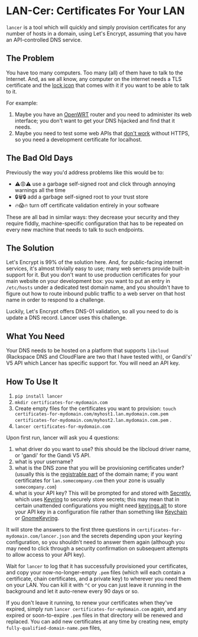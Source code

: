 # LAN-Cer: Certificates For Your LAN

`lancer` is a tool which will quickly and simply provision certificates for any
number of hosts in a domain, using Let's Encrypt, assuming that you have an
API-controlled DNS service.

## The Problem

You have too many computers.  Too many (all) of them have to talk to the
Internet.  And, as we all know, any computer on the internet needs a TLS
certificate and the [lock
icon](https://en.wikipedia.org/wiki/Padlock#Padlock_icon_symbolising_a_secure_web_transaction)
that comes with it if you want to be able to talk to it.

For example:

1. Maybe you have an [OpenWRT](https://www.openwrt.org/) router and you need to
   administer its web interface; you don't want to get your DNS hijacked and
   find that it needs.
2. Maybe you need to test some web APIs that [don't work](https://sites.google.com/a/chromium.org/dev/Home/chromium-security/deprecating-powerful-features-on-insecure-origins) without HTTPS, so you need a development certificate for localhost.

## The Bad Old Days

Previously the way you'd address problems like this would be to:

- ⚠️😡⚠️ use a garbage self-signed root and click through annoying warnings all
  the time
- 🔒️🗑️🔒️ add a garbage self-signed root to your trust store
- 🔥😱🔥 turn off certificate validation entirely in your software

These are all bad in similar ways: they decrease your security and they require
fiddly, machine-specific configuration that has to be repeated on every new
machine that needs to talk to such endpoints.

## The Solution

Let's Encrypt is 99% of the solution here.  And, for public-facing internet
services, it's almost trivially easy to use; many web servers provide built-in
support for it.  But you don't want to use production certificates for your
main website on your development box: you want to put an entry in `/etc/hosts`
under a dedicated test domain name, and you shouldn't have to figure out how to
route inbound public traffic to a web server on that host name in order to
respond to a challenge.

Luckily, Let's Encrypt offers DNS-01 validation, so all you need to do is
update a DNS record.  Lancer uses this challenge.

## What You Need

Your DNS needs to be hosted on a platform that supports `libcloud` (Rackspace
DNS and CloudFlare are two that I have tested with), or Gandi's' V5 API which
Lancer has specific support for.  You will need an API key.

## How To Use It

1. `pip install lancer`
2. `mkdir certificates-for-mydomain.com`
3. Create empty files for the certificates you want to provision: `touch
   certificates-for-mydomain.com/myhost1.lan.mydomain.com.pem
   certificates-for-mydomain.com/myhost2.lan.mydomain.com.pem` .
4. `lancer certificates-for-mydomain.com`

Upon first run, lancer will ask you 4 questions:

1. what driver do you want to use?  this should be the libcloud driver name, or
   'gandi' for the Gandi V5 API.
2. what is your username?
3. what is the DNS zone that you will be provisioning certificates under?
   (usually this is the [registrable part](https://publicsuffix.org/) of the
   domain name; if you want certificates for `lan.somecompany.com` then your
   zone is usually `somecompany.com`)
4. what is your API key?  This will be prompted for and stored with
   [Secretly](https://github.com/glyph/secretly), which uses
   [Keyring](https://github.com/jaraco/keyring) to securely store secrets; this
   may mean that in certain unattended configurations you might need
   [keyrings.alt](https://github.com/jaraco/keyrings.alt) to store your API key
   in a configuration file rather than something like
   [Keychain](https://en.wikipedia.org/wiki/Keychain_(software)) or
   [GnomeKeyring](https://wiki.gnome.org/Projects/GnomeKeyring).

It will store the answers to the first three questions in
`certificates-for-mydomain.com/lancer.json` and the secrets depending upon your
keyring configuration, so you shouldn't need to answer them again (although you
may need to click through a security confirmation on subsequent attempts to
allow access to your API key).

Wait for `lancer` to log that it has successfully provisioned your
certificates, and copy your now-no-longer-empty `.pem` files (which will each
contain a certificate, chain certificates, and a private key) to wherever you
need them on your LAN.  You can kill it with `^C` or you can just leave it
running in the background and let it auto-renew every 90 days or so.

If you don't leave it running, to renew your certificates when they've expired,
simply run `lancer certificates-for-mydomain.com` again, and any expired or
soon-to-expire `.pem` files in that directory will be renewed and replaced.
You can add new certificates at any time by creating new, empty
`fully-qualified-domain-name.pem` files,
